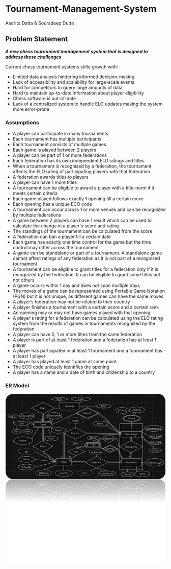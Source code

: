 # Tournament-Management-System
Aadrito Datta & Souradeep Dutta

## Problem Statement
***A new chess tournament management system that is designed to address these challenges***

Current chess tournament systems stifle growth with:
- Limited data analysis hindering informed decision-making
- Lack of accessibility and scalability for large-scale events
- Hard for competitors to query large amounts of data
- Hard to maintain up-to-date information about player eligibility
- Chess software is out-of-date
- Lack of a centralized system to handle ELO updates making the system more error-prone

### Assumptions
- A player can participate in many tournaments
- Each tournament has multiple participants
- Each tournament consists of multiple games
- Each game is played between 2 players
- A player can be part of 1 or more federations
- Each federation has its own independent ELO ratings and titles
- When a tournament is recognized by a federation, the tournament affects the ELO rating of participating players with that federation
- A federation awards titles to players
- A player can have 1 more titles
- A tournament can be eligible to award a player with a title-norm if it meets certain criteria
- Each game played follows exactly 1 opening till a certain move
- Each opening has a unique ECO code
- A tournament can occur across 1 or more venues and can be recognized by multiple federations
- A game between 2 players can have 1 result which can be used to calculate the change in a player's score and rating
- The standings of the tournament can be calculated from the score
- A federation can ban a player till a certain date
- Each game has exactly one time control for the game but the time control may differ across the tournament
- A game can be standalone or part of a tournament. A standalone game cannot affect ratings of any federation as it is not part of a recognized tournament
- A tournament can be eligible to grant titles for a federation only if it is recognized by the federation. It can be eligible to grant some titles but not others
- A game occurs within 1 day and does not span multiple days
- The moves of a game can be represented using Portable Game Notation (PGN) but it is not unique, as different games can have the same moves
- A player’s federation may not be related to their country
- A player finishes a tournament with a certain score and a certain rank
- An opening may or may not have games played with that opening
- A player's rating for a federation can be calculated using the ELO rating system from the results of games in tournaments recognized by the federation
- A player can have 0, 1 or more titles from the same federation
- A player is part of at least 1 federation and a federation has at least 1 player
- A player has participated in at least 1 tournament and a tournament has at least 1 player
- A player has played at least 1 game at some point
- The ECO code uniquely identifies the opening
- A player has a name and a date of birth and citizenship to a country

### ER Model
<img src="Picture.png">